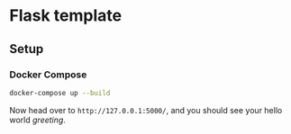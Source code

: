# Flask template

## Setup
### Docker Compose
```bash
docker-compose up --build
```

Now head over to `http://127.0.0.1:5000/`, and you should see your hello world *greeting*.
